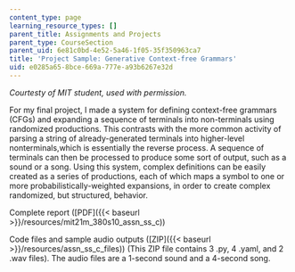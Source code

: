 ```yaml
---
content_type: page
learning_resource_types: []
parent_title: Assignments and Projects
parent_type: CourseSection
parent_uid: 6e81c0bd-4e52-5a46-1f05-35f350963ca7
title: 'Project Sample: Generative Context-free Grammars'
uid: e0285a65-8bce-669a-777e-a93b6267e32d
---
```


_Courtesty of MIT student, used with permission._

For my final project, I made a system for defining context-free grammars (CFGs) and expanding a sequence of terminals into non-terminals using randomized productions. This contrasts with the more common activity of parsing a string of already-generated terminals into higher-level nonterminals,which is essentially the reverse process. A sequence of terminals can then be processed to produce some sort of output, such as a sound or a song. Using this system, complex definitions can be easily created as a series of productions, each of which maps a symbol to one or more probabilistically-weighted expansions, in order to create complex randomized, but structured, behavior.

Complete report ([PDF]({{< baseurl >}}/resources/mit21m_380s10_assn_ss_c))

Code files and sample audio outputs ([ZIP]({{< baseurl >}}/resources/assn_ss_c_files)) (This ZIP file contains 3 .py, 4 .yaml, and 2 .wav files). The audio files are a 1-second sound and a 4-second song.